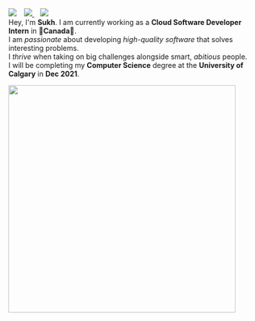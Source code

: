 <div>
  <img align="left" style="margin-right:15px;" src="https://user-images.githubusercontent.com/50682117/111104991-83fbee80-8517-11eb-8948-cffde8b5c689.png">
  <a href="https://www.linkedin.com/in/sukhjot-sekhon/">
    <img src="https://img.shields.io/badge/-LinkedIn-black?style=for-the-badge&logo=Linkedin" />
  </a>
  &nbsp;&nbsp;
  <a href="mailto:sukhjot.sekhon@ucalgary.ca">
    <img src="https://img.shields.io/badge/-Say%20Hi!-black?style=for-the-badge&logo=gmail" />
  </a>
  <div>
  Hey, I'm <b>Sukh</b>. I am currently working as a <b>Cloud Software Developer Intern</b> in 🍁<b>Canada</b>🍁.
  <br>
  I am <em>passionate</em> about developing <em>high-quality software</em> that solves interesting problems.
  <br>
  I <em>thrive</em> when taking on big challenges alongside smart, <em>abitious</em> people.
  <br>  
  I will be completing my <b>Computer Science</b> degree at the <b>University of Calgary</b> in <b>Dec 2021</b>.
</div>

<p align='left'>
  <a href="#"><img src="https://github-readme-stats.vercel.app/api?username=sukhjot-sekhon&show_icons=true&theme=radical" width="450"></a>
</p>